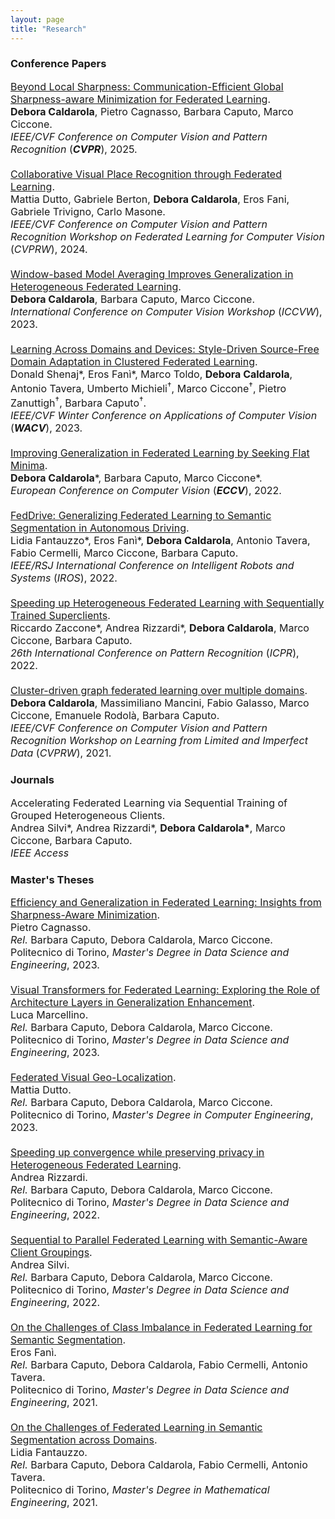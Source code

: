 ```yaml
---
layout: page
title: "Research"
---
```


### Conference Papers
<div style="font-size:medium">
<div class='paper_line'> 
    <a href="https://openaccess.thecvf.com/content/CVPR2025/html/Caldarola_Beyond_Local_Sharpness_Communication-Efficient_Global_Sharpness-aware_Minimization_for_Federated_Learning_CVPR_2025_paper.html" target="_blank" rel="noopener noreferrer">Beyond Local Sharpness: Communication-Efficient Global Sharpness-aware Minimization for Federated Learning</a>. <a href="{{ site.url }}/bibtex/caldarola2025fedgloss.html" style="color:black;" target="_blank" rel="noopener noreferrer"> <iconify-icon icon="file-icons:bibtex"></iconify-icon></a> <sup><a href="https://github.com/pietrocagnasso/fedgloss" style="color:black;" target="_blank" rel="noopener noreferrer"><i class="fab fa-github" style="font-size:15px;"></i></a></sup>
</div>
<div class='paper_line'>          
        <!-- Authors -->  
                <!-- Add "*" if more than one first author -->
                <!-- Add "†" if more than one senior advisor-->
                <!-- Highlight "me" as author with any style and add complete name to the list -->        
            <!-- Create a string of authors -->
             <b>Debora Caldarola</b>, Pietro Cagnasso, Barbara Caputo, Marco Ciccone.
            <!-- Create a string of Advisors (only if is thesis) -->
</div>
<div class='paper_line'>
            <!-- Venue -->
            <i>IEEE/CVF Conference on Computer Vision and Pattern Recognition</i> (<i><b>CVPR</b></i>), 2025. 
</div>

<br>

<div class='paper_line'> 
    <a href="https://openaccess.thecvf.com/content/CVPR2024W/FedVision-2024/html/Dutto_Collaborative_Visual_Place_Recognition_through_Federated_Learning_CVPRW_2024_paper.html" target="_blank" rel="noopener noreferrer">Collaborative Visual Place Recognition through Federated Learning</a>. <a href="{{ site.url }}/bibtex/dutto2024fedvpr.html" style="color:black;" target="_blank" rel="noopener noreferrer"> <iconify-icon icon="file-icons:bibtex"></iconify-icon></a> 
</div>
<div class='paper_line'>          
        <!-- Authors -->  
                <!-- Add "*" if more than one first author -->
                <!-- Add "†" if more than one senior advisor-->
                <!-- Highlight "me" as author with any style and add complete name to the list -->        
            <!-- Create a string of authors -->
             Mattia Dutto, Gabriele Berton, <b>Debora Caldarola</b>, Eros Fani, Gabriele Trivigno, Carlo Masone.
            <!-- Create a string of Advisors (only if is thesis) -->
</div>
<div class='paper_line'>
            <!-- Venue -->
            <i>IEEE/CVF Conference on Computer Vision and Pattern Recognition Workshop on Federated Learning for Computer Vision</i> (<i>CVPRW</i>), 2024. 
</div>

<br>



<div class='paper_line'> 
    <a href="https://openaccess.thecvf.com/content/ICCV2023W/WiCV/papers/Caldarola_Window-Based_Model_Averaging_Improves_Generalization_in_Heterogeneous_Federated_Learning_ICCVW_2023_paper.pdf" target="_blank" rel="noopener noreferrer">Window-based Model Averaging Improves Generalization in Heterogeneous Federated Learning</a>. <a href="{{ site.url }}/bibtex/caldarola2023wima.html" style="color:black;" target="_blank" rel="noopener noreferrer"> <iconify-icon icon="file-icons:bibtex"></iconify-icon></a>
</div>
<div class='paper_line'>          
        <!-- Authors -->  
                <!-- Add "*" if more than one first author -->
                <!-- Add "†" if more than one senior advisor-->
                <!-- Highlight "me" as author with any style and add complete name to the list -->        
            <!-- Create a string of authors -->
             <b>Debora Caldarola</b>, Barbara Caputo, Marco Ciccone.
            <!-- Create a string of Advisors (only if is thesis) -->
</div>
<div class='paper_line'>
            <!-- Venue -->
            <i>International Conference on Computer Vision Workshop</i> (<i>ICCVW</i>), 2023. 
</div>

<br>

<div class='paper_line'> 
    <a href="https://arxiv.org/abs/2210.02326" target="_blank" rel="noopener noreferrer">Learning Across Domains and Devices: Style-Driven Source-Free Domain Adaptation in Clustered Federated Learning</a>. <a href="{{ site.url }}/bibtex/shenaj2023ladd.html" style="color:black;" target="_blank" rel="noopener noreferrer"> <iconify-icon icon="file-icons:bibtex"></iconify-icon></a> <sup><a href="https://github.com/Erosinho13/LADD" style="color:black;" target="_blank" rel="noopener noreferrer"><i class="fab fa-github" style="font-size:15px;"></i></a></sup>
</div>
<div class='paper_line'>          
        <!-- Authors -->  
                <!-- Add "*" if more than one first author -->
                <!-- Add "†" if more than one senior advisor-->
                <!-- Highlight "me" as author with any style and add complete name to the list -->        
            <!-- Create a string of authors -->
            Donald Shenaj*, Eros Fanì*, Marco Toldo, <b>Debora Caldarola</b>, Antonio Tavera, Umberto Michieli<sup>&dagger;</sup>, Marco Ciccone<sup>&dagger;</sup>, Pietro Zanuttigh<sup>&dagger;</sup>, Barbara Caputo<sup>&dagger;</sup>.
            <!-- Create a string of Advisors (only if is thesis) -->
</div>
<div class='paper_line'>
            <!-- Venue -->
            <i>IEEE/CVF Winter Conference on Applications of Computer Vision</i> (<i><b>WACV</b></i>), 2023. 
</div>

<br>

<div class='paper_line'> 
    <a href="https://link.springer.com/chapter/10.1007/978-3-031-20050-2_38" target="_blank" rel="noopener noreferrer">Improving Generalization in Federated Learning by Seeking Flat Minima</a>. <a href="{{ site.url }}/bibtex/caldarola2022improving.html" style="color:black;" target="_blank" rel="noopener noreferrer"> <iconify-icon icon="file-icons:bibtex"></iconify-icon></a> <sup><a href="https://github.com/debcaldarola/fedsam" style="color:black;" target="_blank" rel="noopener noreferrer"><i class="fab fa-github" style="font-size:15px;"></i></a></sup>
</div>
<div class='paper_line'>          
        <!-- Authors -->  
                <!-- Add "*" if more than one first author -->
                <!-- Add "†" if more than one senior advisor-->
                <!-- Highlight "me" as author with any style and add complete name to the list -->        
            <!-- Create a string of authors -->
            <b>Debora Caldarola</b>*, Barbara Caputo, Marco Ciccone*.
            <!-- Create a string of Advisors (only if is thesis) -->
</div>
<div class='paper_line'>
            <!-- Venue -->
            <i>European Conference on Computer Vision</i> (<i><b>ECCV</b></i>), 2022. 
</div>

<br>

<div class='paper_line'> 
    <a href="https://arxiv.org/abs/2202.13670" target="_blank" rel="noopener noreferrer">FedDrive: Generalizing Federated Learning to Semantic Segmentation in Autonomous Driving</a>. <a href="{{ site.url }}/bibtex/fantauzzo2022feddrive.html" style="color:black;" target="_blank" rel="noopener noreferrer"> <iconify-icon icon="file-icons:bibtex"></iconify-icon></a> <sup><a href="https://feddrive.github.io" style="color:black;" target="_blank" rel="noopener noreferrer"><i class="fab fa-github" style="font-size:15px;"></i></a></sup>
</div>
<div class='paper_line'>          
        <!-- Authors -->  
                <!-- Add "*" if more than one first author -->
                <!-- Add "†" if more than one senior advisor-->
                <!-- Highlight "me" as author with any style and add complete name to the list -->        
            <!-- Create a string of authors -->
            Lidia Fantauzzo*, Eros Fanì*, <b>Debora Caldarola</b>, Antonio Tavera, Fabio Cermelli, Marco Ciccone, Barbara Caputo.
            <!-- Create a string of Advisors (only if is thesis) -->
</div>
<div class='paper_line'>
            <!-- Venue -->
            <i>IEEE/RSJ International Conference on Intelligent Robots and Systems</i> (<i>IROS</i>), 2022. 
</div>

<br>

<div class='paper_line'> 
    <a href="https://arxiv.org/abs/2201.10899" target="_blank" rel="noopener noreferrer">Speeding up Heterogeneous Federated Learning with Sequentially Trained Superclients</a>. <a href="{{ site.url }}/bibtex/zaccone2022fedseq.html" style="color:black;" target="_blank" rel="noopener noreferrer"> <iconify-icon icon="file-icons:bibtex"></iconify-icon></a> <sup><a href="https://github.com/RickZack/FedSeq" style="color:black;" target="_blank" rel="noopener noreferrer"><i class="fab fa-github" style="font-size:15px;"></i></a></sup>
</div>
<div class='paper_line'>          
        <!-- Authors -->  
                <!-- Add "*" if more than one first author -->
                <!-- Add "†" if more than one senior advisor-->
                <!-- Highlight "me" as author with any style and add complete name to the list -->        
            <!-- Create a string of authors -->
            Riccardo Zaccone*, Andrea Rizzardi*, <b>Debora Caldarola</b>, Marco Ciccone, Barbara Caputo.
            <!-- Create a string of Advisors (only if is thesis) -->
</div>
<div class='paper_line'>
            <!-- Venue -->
            <i>26th International Conference on Pattern Recognition</i> (<i>ICPR</i>), 2022. 
</div>

<br>

<div class='paper_line'> 
    <a href="https://openaccess.thecvf.com/content/CVPR2021W/LLID/html/Caldarola_Cluster-Driven_Graph_Federated_Learning_Over_Multiple_Domains_CVPRW_2021_paper.html" target="_blank" rel="noopener noreferrer">Cluster-driven graph federated learning over multiple domains</a>. <a href="{{ site.url }}/bibtex/caldarola2021fedcg.html" style="color:black;" target="_blank" rel="noopener noreferrer"> <iconify-icon icon="file-icons:bibtex"></iconify-icon></a>
</div>
<div class='paper_line'>          
        <!-- Authors -->  
                <!-- Add "*" if more than one first author -->
                <!-- Add "†" if more than one senior advisor-->
                <!-- Highlight "me" as author with any style and add complete name to the list -->        
            <!-- Create a string of authors -->
            <b>Debora Caldarola</b>, Massimiliano Mancini, Fabio Galasso, Marco Ciccone, Emanuele Rodolà, Barbara Caputo.
            <!-- Create a string of Advisors (only if is thesis) -->
</div>
<div class='paper_line'>
            <!-- Venue -->
            <i>IEEE/CVF Conference on Computer Vision and Pattern Recognition Workshop on Learning from Limited and Imperfect Data</i> (<i>CVPRW</i>), 2021. 
</div>


</div>


### Journals
<div style="font-size:medium">
<div class='paper_line'> 
    Accelerating Federated Learning via Sequential Training of Grouped Heterogeneous Clients.
</div>
<div class='paper_line'>          
        <!-- Authors -->  
                <!-- Add "*" if more than one first author -->
                <!-- Add "†" if more than one senior advisor-->
                <!-- Highlight "me" as author with any style and add complete name to the list -->        
            <!-- Create a string of authors -->
            Andrea Silvi*, Andrea Rizzardi*, <b>Debora Caldarola*</b>, Marco Ciccone, Barbara Caputo.
            <!-- Create a string of Advisors (only if is thesis) -->
</div>
<div class='paper_line'>
            <!-- Venue -->
            <i>IEEE Access</i> 
</div>
</div>


### Master's Theses
<div style="font-size:medium">

<div class='paper_line'> 
    <a href="http://webthesis.biblio.polito.it/29432/" target="_blank" rel="noopener noreferrer">Efficiency and Generalization in Federated Learning: Insights from Sharpness-Aware Minimization</a>.
</div>
<div class='paper_line'>          
        <!-- Authors -->  
                <!-- Add "*" if more than one first author -->
                <!-- Add "†" if more than one senior advisor-->
                <!-- Highlight "me" as author with any style and add complete name to the list -->        
            <!-- Create a string of authors -->
            Pietro Cagnasso.<br>
            <!-- Create a string of Advisors (only if is thesis) -->
            <i>Rel.</i> Barbara Caputo, Debora Caldarola, Marco Ciccone.
</div>
<div class='paper_line'>
            <!-- Venue -->
            Politecnico di Torino, <i>Master's Degree in Data Science and Engineering</i>, 2023. 
</div>

<br>


<div class='paper_line'> 
    <a href="http://webthesis.biblio.polito.it/29436/" target="_blank" rel="noopener noreferrer">Visual Transformers for Federated Learning: Exploring the Role of Architecture Layers in Generalization Enhancement</a>.
</div>
<div class='paper_line'>          
        <!-- Authors -->  
                <!-- Add "*" if more than one first author -->
                <!-- Add "†" if more than one senior advisor-->
                <!-- Highlight "me" as author with any style and add complete name to the list -->        
            <!-- Create a string of authors -->
            Luca Marcellino.<br>
            <!-- Create a string of Advisors (only if is thesis) -->
            <i>Rel.</i> Barbara Caputo, Debora Caldarola, Marco Ciccone.
</div>
<div class='paper_line'>
            <!-- Venue -->
            Politecnico di Torino, <i>Master's Degree in Data Science and Engineering</i>, 2023. 
</div>

<br>


<div class='paper_line'> 
    <a href="https://webthesis.biblio.polito.it/27734/" target="_blank" rel="noopener noreferrer">Federated Visual Geo-Localization</a>.
</div>
<div class='paper_line'>          
        <!-- Authors -->  
                <!-- Add "*" if more than one first author -->
                <!-- Add "†" if more than one senior advisor-->
                <!-- Highlight "me" as author with any style and add complete name to the list -->        
            <!-- Create a string of authors -->
            Mattia Dutto.<br>
            <!-- Create a string of Advisors (only if is thesis) -->
            <i>Rel.</i> Barbara Caputo, Debora Caldarola, Marco Ciccone.
</div>
<div class='paper_line'>
            <!-- Venue -->
            Politecnico di Torino, <i>Master's Degree in Computer Engineering</i>, 2023. 
</div>

<br>

<div class='paper_line'> 
    <a href="http://webthesis.biblio.polito.it/25564/" target="_blank" rel="noopener noreferrer">Speeding up convergence while preserving privacy in Heterogeneous Federated Learning</a>.
</div>
<div class='paper_line'>          
        <!-- Authors -->  
                <!-- Add "*" if more than one first author -->
                <!-- Add "†" if more than one senior advisor-->
                <!-- Highlight "me" as author with any style and add complete name to the list -->        
            <!-- Create a string of authors -->
            Andrea Rizzardi.<br>
            <!-- Create a string of Advisors (only if is thesis) -->
            <i>Rel.</i> Barbara Caputo, Debora Caldarola, Marco Ciccone.
</div>
<div class='paper_line'>
            <!-- Venue -->
            Politecnico di Torino, <i>Master's Degree in Data Science and Engineering</i>, 2022. 
</div>

<br>

<div class='paper_line'> 
    <a href="http://webthesis.biblio.polito.it/25566/" target="_blank" rel="noopener noreferrer">Sequential to Parallel Federated Learning with Semantic-Aware Client Groupings</a>.
</div>
<div class='paper_line'>          
        <!-- Authors -->  
                <!-- Add "*" if more than one first author -->
                <!-- Add "†" if more than one senior advisor-->
                <!-- Highlight "me" as author with any style and add complete name to the list -->        
            <!-- Create a string of authors -->
            Andrea Silvi.<br>
            <!-- Create a string of Advisors (only if is thesis) -->
            <i>Rel.</i> Barbara Caputo, Debora Caldarola, Marco Ciccone.
</div>
<div class='paper_line'>
            <!-- Venue -->
            Politecnico di Torino, <i>Master's Degree in Data Science and Engineering</i>, 2022. 
</div>

<br>

<div class='paper_line'> 
    <a href="https://webthesis.biblio.polito.it/20566/" target="_blank" rel="noopener noreferrer">On the Challenges of Class Imbalance in Federated Learning for Semantic Segmentation</a>.
</div>
<div class='paper_line'>          
        <!-- Authors -->  
                <!-- Add "*" if more than one first author -->
                <!-- Add "†" if more than one senior advisor-->
                <!-- Highlight "me" as author with any style and add complete name to the list -->        
            <!-- Create a string of authors -->
            Eros Fanì.<br>
            <!-- Create a string of Advisors (only if is thesis) -->
            <i>Rel.</i> Barbara Caputo, Debora Caldarola, Fabio Cermelli, Antonio Tavera.
</div>
<div class='paper_line'>
            <!-- Venue -->
            Politecnico di Torino, <i>Master's Degree in Data Science and Engineering</i>, 2021. 
</div>

<br>

<div class='paper_line'> 
    <a href="https://webthesis.biblio.polito.it/19853/" target="_blank" rel="noopener noreferrer">On the Challenges of Federated Learning in Semantic Segmentation across Domains</a>.
</div>
<div class='paper_line'>          
        <!-- Authors -->  
                <!-- Add "*" if more than one first author -->
                <!-- Add "†" if more than one senior advisor-->
                <!-- Highlight "me" as author with any style and add complete name to the list -->        
            <!-- Create a string of authors -->
            Lidia Fantauzzo.<br>
            <!-- Create a string of Advisors (only if is thesis) -->
            <i>Rel.</i> Barbara Caputo, Debora Caldarola, Fabio Cermelli, Antonio Tavera.
</div>
<div class='paper_line'>
            <!-- Venue -->
            Politecnico di Torino, <i>Master's Degree in Mathematical Engineering</i>, 2021. 
</div>

</div>
